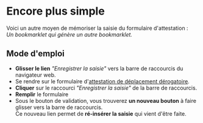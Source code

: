 # Encore plus simple

Voici un autre moyen de mémoriser la saisie du formulaire d'attestation :  
*Un bookmarklet qui génère un autre bookmarklet.*

## Mode d'emploi

- **Glisser le lien** *"Enregistrer la saisie"* vers la barre de raccourcis du
  navigateur web.
- Se rendre sur le formulaire d'[attestation de déplacement
  dérogatoire](https://media.interieur.gouv.fr/deplacement-covid-19/).
- **Cliquer** sur le raccourci *"Enregistrer la saisie"* de la barre de
  raccourcis.
- **Remplir** le formulaire  
- Sous le bouton de validation, vous trouverez **un nouveau bouton** à faire
  glisser vers la barre de raccourcis.  
  Ce nouveau lien permet de **ré-insérer la saisie** qui vient d'être faite.
